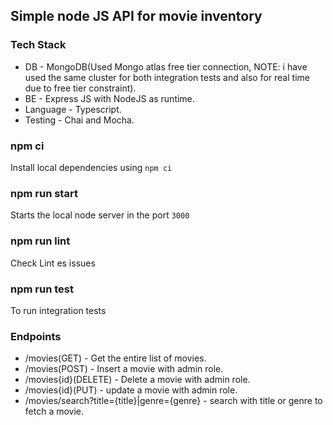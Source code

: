 ## Simple node JS API for movie inventory 

### Tech Stack
* DB - MongoDB(Used Mongo atlas free tier connection, NOTE: i have used the same cluster for both integration tests and also for real time due to free tier constraint).
* BE - Express JS with NodeJS as runtime.
* Language - Typescript.
* Testing - Chai and Mocha.

### npm ci
Install local dependencies using `npm ci`

### npm run start
Starts the local node server in the port `3000`

### npm run lint
Check Lint es issues

### npm run test
To run integration tests

### Endpoints

 - /movies(GET) - Get the entire list of movies.
 - /movies(POST) - Insert a movie with admin role.
 - /movies{id}(DELETE) - Delete a movie with admin role.
 - /movies{id}(PUT) - update a movie with admin role.
 - /movies/search?title={title}|genre={genre} - search with title or genre to fetch a movie.
